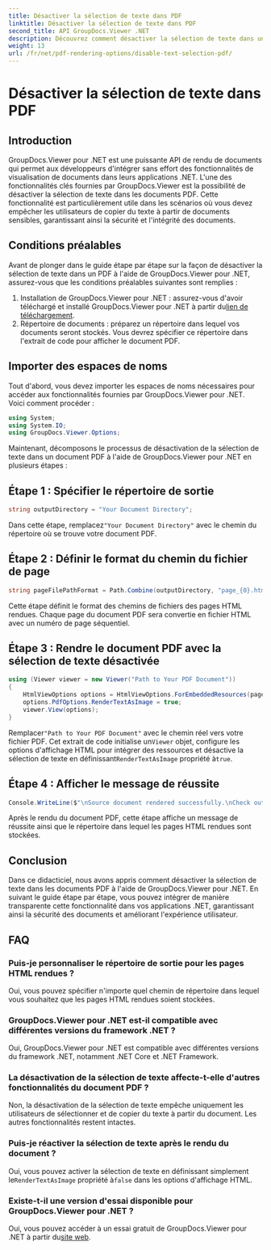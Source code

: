 ```yaml
---
title: Désactiver la sélection de texte dans PDF
linktitle: Désactiver la sélection de texte dans PDF
second_title: API GroupDocs.Viewer .NET
description: Découvrez comment désactiver la sélection de texte dans un PDF à l'aide de GroupDocs.Viewer pour .NET. Suivez notre guide étape par étape pour une intégration transparente.
weight: 13
url: /fr/net/pdf-rendering-options/disable-text-selection-pdf/
---
```


# Désactiver la sélection de texte dans PDF

## Introduction
GroupDocs.Viewer pour .NET est une puissante API de rendu de documents qui permet aux développeurs d'intégrer sans effort des fonctionnalités de visualisation de documents dans leurs applications .NET. L'une des fonctionnalités clés fournies par GroupDocs.Viewer est la possibilité de désactiver la sélection de texte dans les documents PDF. Cette fonctionnalité est particulièrement utile dans les scénarios où vous devez empêcher les utilisateurs de copier du texte à partir de documents sensibles, garantissant ainsi la sécurité et l'intégrité des documents.
## Conditions préalables
Avant de plonger dans le guide étape par étape sur la façon de désactiver la sélection de texte dans un PDF à l'aide de GroupDocs.Viewer pour .NET, assurez-vous que les conditions préalables suivantes sont remplies :
1.  Installation de GroupDocs.Viewer pour .NET : assurez-vous d'avoir téléchargé et installé GroupDocs.Viewer pour .NET à partir du[lien de téléchargement](https://releases.groupdocs.com/viewer/net/).
2. Répertoire de documents : préparez un répertoire dans lequel vos documents seront stockés. Vous devrez spécifier ce répertoire dans l'extrait de code pour afficher le document PDF.

## Importer des espaces de noms
Tout d'abord, vous devez importer les espaces de noms nécessaires pour accéder aux fonctionnalités fournies par GroupDocs.Viewer pour .NET. Voici comment procéder :

```csharp
using System;
using System.IO;
using GroupDocs.Viewer.Options;
```

Maintenant, décomposons le processus de désactivation de la sélection de texte dans un document PDF à l'aide de GroupDocs.Viewer pour .NET en plusieurs étapes :
## Étape 1 : Spécifier le répertoire de sortie
```csharp
string outputDirectory = "Your Document Directory";
```
 Dans cette étape, remplacez`"Your Document Directory"` avec le chemin du répertoire où se trouve votre document PDF.
## Étape 2 : Définir le format du chemin du fichier de page
```csharp
string pageFilePathFormat = Path.Combine(outputDirectory, "page_{0}.html");
```
Cette étape définit le format des chemins de fichiers des pages HTML rendues. Chaque page du document PDF sera convertie en fichier HTML avec un numéro de page séquentiel.
## Étape 3 : Rendre le document PDF avec la sélection de texte désactivée
```csharp
using (Viewer viewer = new Viewer("Path to Your PDF Document"))
{
    HtmlViewOptions options = HtmlViewOptions.ForEmbeddedResources(pageFilePathFormat);
    options.PdfOptions.RenderTextAsImage = true;
    viewer.View(options);
}
```
 Remplacer`"Path to Your PDF Document"` avec le chemin réel vers votre fichier PDF. Cet extrait de code initialise un`Viewer` objet, configure les options d'affichage HTML pour intégrer des ressources et désactive la sélection de texte en définissant`RenderTextAsImage` propriété à`true`.
## Étape 4 : Afficher le message de réussite
```csharp
Console.WriteLine($"\nSource document rendered successfully.\nCheck output in {outputDirectory}.");
```
Après le rendu du document PDF, cette étape affiche un message de réussite ainsi que le répertoire dans lequel les pages HTML rendues sont stockées.

## Conclusion
Dans ce didacticiel, nous avons appris comment désactiver la sélection de texte dans les documents PDF à l'aide de GroupDocs.Viewer pour .NET. En suivant le guide étape par étape, vous pouvez intégrer de manière transparente cette fonctionnalité dans vos applications .NET, garantissant ainsi la sécurité des documents et améliorant l'expérience utilisateur.
## FAQ
### Puis-je personnaliser le répertoire de sortie pour les pages HTML rendues ?
Oui, vous pouvez spécifier n'importe quel chemin de répertoire dans lequel vous souhaitez que les pages HTML rendues soient stockées.
### GroupDocs.Viewer pour .NET est-il compatible avec différentes versions du framework .NET ?
Oui, GroupDocs.Viewer pour .NET est compatible avec différentes versions du framework .NET, notamment .NET Core et .NET Framework.
### La désactivation de la sélection de texte affecte-t-elle d'autres fonctionnalités du document PDF ?
Non, la désactivation de la sélection de texte empêche uniquement les utilisateurs de sélectionner et de copier du texte à partir du document. Les autres fonctionnalités restent intactes.
### Puis-je réactiver la sélection de texte après le rendu du document ?
 Oui, vous pouvez activer la sélection de texte en définissant simplement le`RenderTextAsImage` propriété à`false` dans les options d'affichage HTML.
### Existe-t-il une version d'essai disponible pour GroupDocs.Viewer pour .NET ?
 Oui, vous pouvez accéder à un essai gratuit de GroupDocs.Viewer pour .NET à partir du[site web](https://releases.groupdocs.com/).